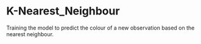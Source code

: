 # K-Nearest_Neighbour

Training the model to predict the colour of a new observation based on the nearest neighbour. 
